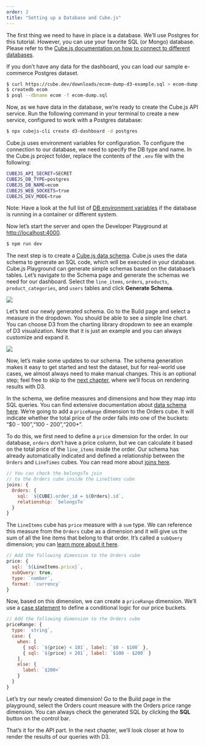 ```yaml
---
order: 2
title: "Setting up a Database and Cube.js"
---
```


The first thing we need to have in place is a database. We’ll use Postgres for this tutorial. However, you can use your favorite SQL (or Mongo) database. Please refer to the [Cube.js documentation on how to connect to different databases](https://cube.dev/docs/connecting-to-the-database).

If you don’t have any data for the dashboard, you can load our sample e-commerce Postgres dataset.

```bash
$ curl https://cube.dev/downloads/ecom-dump-d3-example.sql > ecom-dump.sql
$ createdb ecom
$ psql --dbname ecom -f ecom-dump.sql
```

Now, as we have data in the database, we’re ready to create the Cube.js API service. Run the following command in your terminal to create a new service, configured to work with a Postgres database:

```bash
$ npx cubejs-cli create d3-dashboard -d postgres
```

Cube.js uses environment variables for configuration. To configure the connection to our database, we need to specify the DB type and name. In the Cube.js project folder, replace the contents of the `.env` file with the following:

```bash
CUBEJS_API_SECRET=SECRET
CUBEJS_DB_TYPE=postgres
CUBEJS_DB_NAME=ecom
CUBEJS_WEB_SOCKETS=true
CUBEJS_DEV_MODE=true
```

Note: Have a look at the full list of [DB environment variables](https://cube.dev/docs/config/databases/postgres#environment-variables) if the database is running in a container or different system.

Now let’s start the server and open the Developer Playground at [http://localhost:4000](http://localhost:4000).

```bash
$ npm run dev
```

The next step is to create a [Cube.js data schema](https://cube.dev/docs/getting-started-cubejs-schema). Cube.js uses the data schema to generate an SQL code, which will be executed in your database. Cube.js Playground can generate simple schemas based on the database’s tables. Let’s navigate to the Schema page and generate the schemas we need for our dashboard. Select the `line_items`, `orders`, `products`, `product_categories`, and `users` tables and click **Generate Schema**.

![](/images/2-screenshot-1.png)

Let’s test our newly generated schema. Go to the Build page and select a measure in the dropdown. You should be able to see a simple line chart. You can choose D3 from the charting library dropdown to see an example of D3 visualization. Note that it is just an example and you can always customize and expand it.

![](/images/2-screenshot-2.png)

Now, let’s make some updates to our schema. The schema generation makes it easy to get started and test the dataset, but for real-world use cases, we almost always need to make manual changes. This is an optional step; feel free to skip to the [next chapter](/rendering-chart-with-d-3-js), where we’ll focus on rendering results with D3.

In the schema, we define measures and dimensions and how they map into SQL queries. You can find extensive documentation about [data schema here](https://cube.dev/docs/getting-started-cubejs-schema). We’re going to add a `priceRange` dimension to the Orders cube. It will indicate whether the total price of the order falls into one of the buckets: “$0 - $100”, “$100 - $200”, “$200+”.

To do this, we first need to define a `price` dimension for the order. In our database, `orders` don’t have a price column, but we can calculate it based on the total price of the `line_items` inside the order. Our schema has already automatically indicated and defined a relationship between the `Orders` and `LineTimes` cubes. You can read more about [joins here](https://cube.dev/docs/joins).

```javascript
// You can check the belongsTo join
// to the Orders cube inside the LineItems cube
joins: {
  Orders: {
    sql: `${CUBE}.order_id = ${Orders}.id`,
    relationship: `belongsTo`
  }
}
```

The `LineItems` cube has `price` measure with a `sum` type. We can reference this measure from the `Orders` cube as a dimension and it will give us the sum of all the line items that belong to that order. It’s called a `subQuery` dimension; you can [learn more about it here](https://cube.dev/docs/subquery).


```javascript
// Add the following dimension to the Orders cube
price: {
  sql: `${LineItems.price}`,
  subQuery: true,
  type: `number`,
  format: `currency`
}
```

Now, based on this dimension, we can create a `priceRange` dimension. We’ll use a [case statement](https://cube.dev/docs/dimensions#parameters-case) to define a conditional logic for our price buckets.

```javascript
// Add the following dimension to the Orders cube
priceRange: {
  type: `string`,
  case: {
    when: [
      { sql: `${price} < 101`, label: `$0 - $100` },
      { sql: `${price} < 201`, label: `$100 - $200` }
    ],
    else: {
      label: `$200+`
    }
  }
}
```

Let’s try our newly created dimension! Go to the Build page in the playground, select the Orders count measure with the Orders price range dimension. You can always check the generated SQL by clicking the **SQL** button on the control bar.

That’s it for the API part. In the next chapter, we’ll look closer at how to render the results of our queries with D3.
